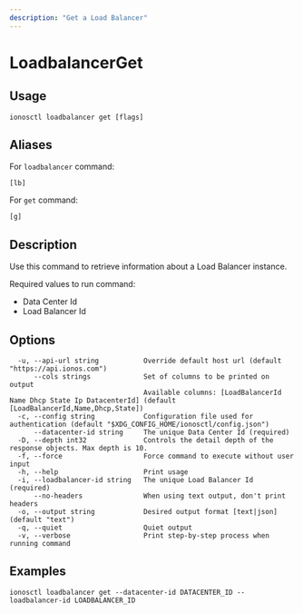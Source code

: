 ```yaml
---
description: "Get a Load Balancer"
---
```


# LoadbalancerGet

## Usage

```text
ionosctl loadbalancer get [flags]
```

## Aliases

For `loadbalancer` command:

```text
[lb]
```

For `get` command:

```text
[g]
```

## Description

Use this command to retrieve information about a Load Balancer instance.

Required values to run command:

* Data Center Id
* Load Balancer Id

## Options

```text
  -u, --api-url string           Override default host url (default "https://api.ionos.com")
      --cols strings             Set of columns to be printed on output 
                                 Available columns: [LoadBalancerId Name Dhcp State Ip DatacenterId] (default [LoadBalancerId,Name,Dhcp,State])
  -c, --config string            Configuration file used for authentication (default "$XDG_CONFIG_HOME/ionosctl/config.json")
      --datacenter-id string     The unique Data Center Id (required)
  -D, --depth int32              Controls the detail depth of the response objects. Max depth is 10.
  -f, --force                    Force command to execute without user input
  -h, --help                     Print usage
  -i, --loadbalancer-id string   The unique Load Balancer Id (required)
      --no-headers               When using text output, don't print headers
  -o, --output string            Desired output format [text|json] (default "text")
  -q, --quiet                    Quiet output
  -v, --verbose                  Print step-by-step process when running command
```

## Examples

```text
ionosctl loadbalancer get --datacenter-id DATACENTER_ID --loadbalancer-id LOADBALANCER_ID
```

